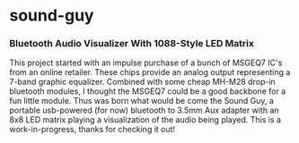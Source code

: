 # sound-guy
### Bluetooth Audio Visualizer With 1088-Style LED Matrix

This project started with an impulse purchase of a bunch of MSGEQ7 IC's from an online retailer. These chips provide an analog output representing a 7-band graphic equalizer. Combined with some cheap MH-M28 drop-in bluetooth modules, I thought the MSGEQ7 could be a good backbone for a fun little module. Thus was born what would be come the Sound Guy, a portable usb-powered (for now) bluetooth to 3.5mm Aux adapter with an 8x8 LED matrix playing a visualization of the audio being played. This is a work-in-progress, thanks for checking it out! 
